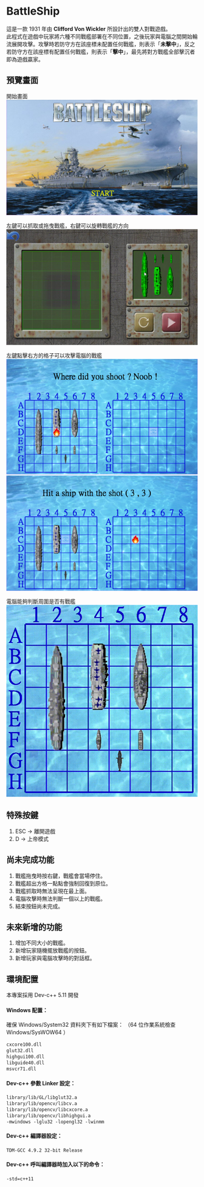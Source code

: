 # BattleShip
這是一款 1931 年由 **Clifford Von Wickler** 所設計出的雙人對戰遊戲。<br>
此程式在遊戲中玩家將六種不同戰艦部署在不同位置，之後玩家與電腦之間開始輪流展開攻擊。攻擊時若防守方在該座標未配置任何戰艦，則表示「**未擊中**」，反之若防守方在該座標有配置任何戰艦，則表示「**擊中**」，最先將對方戰艦全部擊沉者即為遊戲贏家。

## 預覽畫面
開始畫面<br>
![開始畫面](/preview/main.png)

左鍵可以抓取或拖曳戰艦，右鍵可以旋轉戰艦的方向<br>
![擺放戰艦](/preview/place_ship.gif)

左鍵點擊右方的格子可以攻擊電腦的戰艦<br>
![沒攻擊到戰艦](/preview/not_hit_ship.png)
![攻擊到戰艦](/preview/hit_ship.png "攻擊到戰艦")

電腦能夠判斷周圍是否有戰艦<br>
![電腦攻擊](/preview/computer_AI_attack.gif)

## 特殊按鍵
1. ESC -> 離開遊戲
1. D -> 上帝模式

## 尚未完成功能
1. 戰艦拖曳時按右鍵，戰艦會當場停住。
1. 戰艦超出方格一點點會強制回復到原位。
1. 戰艦抓取時無法呈現在最上面。
1. 電腦攻擊時無法判斷一個以上的戰艦。
1. 結束按鈕尚未完成。

## 未來新增的功能
1. 增加不同大小的戰艦。
1. 新增玩家隨機擺放戰艦的按鈕。
1. 新增玩家與電腦攻擊時的對話框。

## 環境配置
本專案採用 Dev-c++ 5.11 開發

#### Windows 配置：
確保 Windows/System32 資料夾下有如下檔案：
（64 位作業系統檢查 Windows/SysWOW64 ）
```
cxcore100.dll
glut32.dll
highgui100.dll
libguide40.dll
msvcr71.dll
```

#### Dev-c++ 參數 Linker 設定：
```
library/lib/GL/libglut32.a
library/lib/opencv/libcv.a
library/lib/opencv/libcxcore.a
library/lib/opencv/libhighgui.a
-mwindows -lglu32 -lopengl32 -lwinmm
```

#### Dev-c++ 編譯器設定：
```TDM-GCC 4.9.2 32-bit Release```

#### Dev-c++ 呼叫編譯器時加入以下的命令：
```-std=c++11```